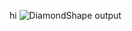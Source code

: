 hi
![DiamondShape output](https://github.com/agrata123/try/assets/128950347/17770e99-9164-4604-97a5-382fbb632d33)
